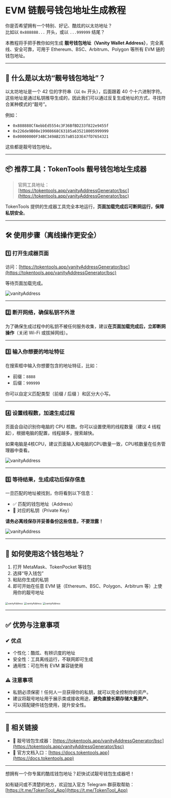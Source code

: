 # EVM 链靓号钱包地址生成教程

你是否希望拥有一个特别、好记、酷炫的以太坊地址？  
比如以 `0x888888...` 开头，或以 `...999999` 结尾？

本教程将手把手教你如何生成 **靓号钱包地址（Vanity Wallet Address）**，完全离线、安全可靠，可用于 Ethereum、BSC、Arbitrum、Polygon 等所有 EVM 链的钱包地址。

---

## 🧠 什么是以太坊“靓号钱包地址”？

以太坊地址是一个 42 位的字符串（以 `0x` 开头），后面跟着 40 个十六进制字符。  
这些地址是通过私钥推导生成的，因此我们可以通过反复生成地址的方式，寻找符合某种模式的“靓号”。

例如：

- `0x888888CfAebbEd5554c3F36BfBD233f822e9455f`
- `0x226de9B08e19908668C63185a635218005999999`
- `0x00000000F34BC349AB2357aB51D3E47fD7654321`

这些都是靓号钱包地址。

---

## 📦 推荐工具：TokenTools 靓号钱包地址生成器

> 官网工具地址：  
> [https://tokentools.app/vanityAddressGenerator/bsc](https://tokentools.app/vanityAddressGenerator/bsc)

TokenTools 提供的生成器工具完全本地运行，**页面加载完成后可断网运行，保障私钥安全**。

---

## 🛠 使用步骤（离线操作更安全）

### 1️⃣ 打开生成器页面

访问：[https://tokentools.app/vanityAddressGenerator/bsc](https://tokentools.app/vanityAddressGenerator/bsc)

等待页面加载完成。

![vanityAddress](../.gitbook/assets/other/vanity/image-20250530120636958.png)

---

### 2️⃣ 断开网络，确保私钥不外泄

为了确保生成过程中的私钥不被任何服务收集，建议**在页面加载完成后，立即断网操作**（关闭 Wi-Fi 或拔掉网线）。

---

### 3️⃣ 输入你想要的地址特征

在搜索框中输入你想要包含的地址特征，比如：

- 前缀：`8888`
- 后缀：`999999`

你可以自定义匹配类型（前缀 / 后缀 ）和区分大小写。

---

### 4️⃣ 设置线程数，加速生成过程

页面会自动识别你电脑的 CPU 核数。你可以设置使用的线程数量（建议 4 线程起），根据电脑的配置，线程越多，搜索越快。

如果电脑是4核CPU，建议页面输入和电脑的CPU数量一致，CPU核数量在任务管理器中查看。

![vanityAddress](../.gitbook/assets/other/vanity/image-20250530120658313.png)

---

### 5️⃣ 等待结果，生成成功后保存信息

一旦匹配的地址被找到，你将看到以下信息：

- ✅ 匹配的钱包地址（Address）
- 🔐 对应的私钥（Private Key）

**请务必离线保存并妥善备份这些信息，不要泄露！**

![vanityAddress](../.gitbook/assets/other/vanity/image-20250530120719518.png)

---

## 🪪 如何使用这个钱包地址？

1. 打开 MetaMask、TokenPocket 等钱包
2. 选择“导入钱包”
3. 粘贴你生成的私钥
4. 即可开始在任意 EVM 链（Ethereum、BSC、Polygon、Arbitrum 等）上使用你的靓号地址

<img src="../.gitbook/assets/other/vanity/image-20250530120845824.png" alt="vanityAddress" style="zoom:50%;" />

<img src="../.gitbook/assets/other/vanity/image-20250530120955859.png" alt="vanityAddress" style="zoom:50%;" />

<img src="../.gitbook/assets/other/vanity/image-20250530121010244.png" alt="vanityAddress" style="zoom:50%;" />


---

## ✅ 优势与注意事项

### ✔ 优点

- 个性化：酷炫、有辨识度的地址
- 安全性：工具离线运行，不联网即可生成
- 通用性：可在所有 EVM 兼容链使用

### ⚠ 注意事项

- 私钥必须保密！任何人一旦获得你的私钥，就可以完全控制你的资产。
- 建议将靓号地址用于展示类或接收用途，**避免直接长期存储大量资产**。
- 可以搭配硬件钱包使用，提升安全性。

---

## 🔗 相关链接

- 🎯 靓号钱包生成器：[https://tokentools.app/vanityAddressGenerator/bsc](https://tokentools.app/vanityAddressGenerator/bsc)
- 📘 官方文档入口：[https://docs.tokentools.app](https://docs.tokentools.app)

---

想拥有一个你专属的酷炫钱包地址？赶快试试靓号钱包生成器吧！

如有疑问或不清楚的地方，欢迎加入官方 Telegram 群获取帮助：[https://t.me/TokenTool_App](https://t.me/TokenTool_App)

